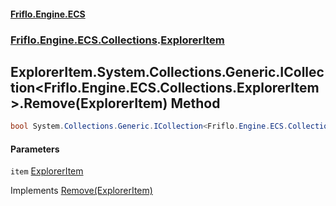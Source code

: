 #### [Friflo.Engine.ECS](index.md#'index')
### [Friflo.Engine.ECS.Collections](Friflo.Engine.ECS.Collections.md#'Friflo.Engine.ECS.Collections').[ExplorerItem](ExplorerItem.md#'Friflo.Engine.ECS.Collections.ExplorerItem')

## ExplorerItem.System.Collections.Generic.ICollection<Friflo.Engine.ECS.Collections.ExplorerItem>.Remove(ExplorerItem) Method

```csharp
bool System.Collections.Generic.ICollection<Friflo.Engine.ECS.Collections.ExplorerItem>.Remove(Friflo.Engine.ECS.Collections.ExplorerItem item);
```
#### Parameters

<a name='Friflo.Engine.ECS.Collections.ExplorerItem.System.Collections.Generic.ICollection_Friflo.Engine.ECS.Collections.ExplorerItem_.Remove(Friflo.Engine.ECS.Collections.ExplorerItem).item'></a>

`item` [ExplorerItem](ExplorerItem.md#'Friflo.Engine.ECS.Collections.ExplorerItem')

Implements [Remove(ExplorerItem)](https://docs.microsoft.com/en-us/dotnet/api/System.Collections.Generic.ICollection-1.Remove#System_Collections_Generic_ICollection_1_Remove__0_#'System.Collections.Generic.ICollection`1.Remove(`0)')
